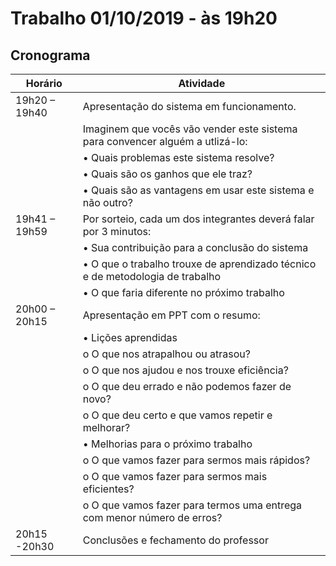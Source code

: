 # Trabalho 01/10/2019 - às 19h20
## Cronograma
| Horário	| Atividade |
|----------|-----------|
|19h20 – 19h40	|Apresentação do sistema em funcionamento.
||Imaginem que vocês vão vender este sistema para convencer alguém a utlizá-lo:|
||•	Quais problemas este sistema resolve?|
||•	Quais são os ganhos que ele traz?|
||•	Quais são as vantagens em usar este sistema e não outro?
|19h41 – 19h59	| Por sorteio, cada um dos integrantes deverá falar por 3 minutos:|
||•	Sua contribuição para a conclusão do sistema|
||•	O que o trabalho trouxe de aprendizado técnico e de metodologia de trabalho|
||•	O que faria diferente no próximo trabalho|
|20h00 – 20h15|	Apresentação em PPT com o resumo:|
||•	Lições aprendidas |
||o	O que nos atrapalhou ou atrasou?|
||o	O que nos ajudou e nos trouxe eficiência?|
||o	O que deu errado e não podemos fazer de novo?|
||o	O que deu certo e que vamos repetir e melhorar?|
||•	Melhorias para o próximo trabalho|
||o	O que vamos fazer para sermos mais rápidos?|
||o	O que vamos fazer para sermos mais eficientes?|
||o	O que vamos fazer para termos uma entrega com menor número de erros?|
|20h15 -20h30	|Conclusões e fechamento do professor|

